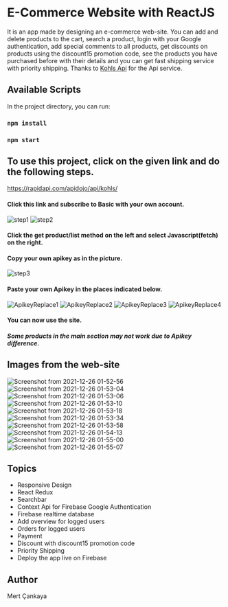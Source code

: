 # E-Commerce Website with ReactJS
It is an app made by designing an e-commerce web-site. You can add and delete products to the cart, search a product, login with your Google authentication, add special comments to all products, get discounts on products using the discount15 promotion code, see the products you have purchased before with their details and you can get fast shipping service with priority shipping. Thanks to <a href="https://rapidapi.com/apidojo/api/kohls/">Kohls Api</a> for the Api service.
## Available Scripts

In the project directory, you can run:

### `npm install`
### `npm start`


## To use this project, click on the given link and do the following steps.

https://rapidapi.com/apidojo/api/kohls/
#### Click this link and subscribe to Basic with your own account.
![step1](https://user-images.githubusercontent.com/86437425/147394771-54ca027a-5c0b-4beb-bc33-e573194127d7.png)
![step2](https://user-images.githubusercontent.com/86437425/147394772-c9a51580-7854-47b8-898c-856e9a705425.png)
#### Click the get product/list method on the left and select Javascript(fetch) on the right.
#### Copy your own apikey as in the picture.
![step3](https://user-images.githubusercontent.com/86437425/147395216-ebc14e4b-e3d7-4dac-82a4-a73e3cbb91fd.png)
#### Paste your own Apikey in the places indicated below.
![ApikeyReplace1](https://user-images.githubusercontent.com/86437425/147405355-c3d537ab-6c1c-41a0-b955-f4477b684773.png)
![ApikeyReplace2](https://user-images.githubusercontent.com/86437425/147405376-0ad45a84-1e44-4004-925e-e0734b95c96a.png)
![ApikeyReplace3](https://user-images.githubusercontent.com/86437425/147405380-11133e71-ef6f-400a-a3bf-a3a47642bc9b.png)
![ApikeyReplace4](https://user-images.githubusercontent.com/86437425/147405383-72541152-ba81-4197-98c3-a347677a63d5.png)
#### You can now use the site.

##### Some products in the main section may not work due to Apikey difference.
## Images from the web-site

![Screenshot from 2021-12-26 01-52-56](https://user-images.githubusercontent.com/86437425/147395031-8f0e38dd-9801-47ac-8f95-0a2592b7a1b4.png)
![Screenshot from 2021-12-26 01-53-04](https://user-images.githubusercontent.com/86437425/147395034-ee70e530-b670-4b2d-9aa6-02e3887da859.png)
![Screenshot from 2021-12-26 01-53-06](https://user-images.githubusercontent.com/86437425/147395038-471cb410-7ec6-4c7b-addc-e010f9d00388.png)
![Screenshot from 2021-12-26 01-53-10](https://user-images.githubusercontent.com/86437425/147395040-d91551ea-198a-4313-818a-8bd9f4e3b0af.png)
![Screenshot from 2021-12-26 01-53-18](https://user-images.githubusercontent.com/86437425/147395041-40123c23-4036-4e03-a912-8a1edd58514c.png)
![Screenshot from 2021-12-26 01-53-34](https://user-images.githubusercontent.com/86437425/147395043-73067e00-548b-4a26-9c5f-d4a38c1a32bc.png)
![Screenshot from 2021-12-26 01-53-58](https://user-images.githubusercontent.com/86437425/147395044-903aa787-70ab-4b3f-91e3-50e9b1e5a6ac.png)
![Screenshot from 2021-12-26 01-54-13](https://user-images.githubusercontent.com/86437425/147395045-29bcc7ae-b0f4-41bb-98d2-0f5bfeac913c.png)
![Screenshot from 2021-12-26 01-55-00](https://user-images.githubusercontent.com/86437425/147395047-35fb0653-c50b-4c80-81dc-0dbdbee4a925.png)
![Screenshot from 2021-12-26 01-55-07](https://user-images.githubusercontent.com/86437425/147395048-4c5dd243-8385-454a-a976-8d6c3b0e338c.png)

## Topics
+ Responsive Design
+ React Redux
+ Searchbar
+ Context Api for Firebase Google Authentication
+ Firebase realtime database
+ Add overview for logged users
+ Orders for logged users
+ Payment
+ Discount with discount15 promotion code
+ Priority Shipping
+ Deploy the app live on Firebase

## Author
Mert Çankaya
